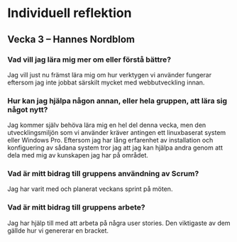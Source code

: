# Individuell reflektion
## Vecka 3 – Hannes Nordblom
### Vad vill jag lära mig mer om eller förstå bättre?
Jag vill just nu främst lära mig om hur verktygen vi använder fungerar eftersom jag inte jobbat särskilt mycket med webbutveckling innan.
### Hur kan jag hjälpa någon annan, eller hela gruppen, att lära sig något nytt?
Jag kommer själv behöva lära mig en hel del denna vecka, men den utvecklingsmiljön som vi använder kräver antingen ett linuxbaserat system eller Windows Pro. Eftersom jag har lång erfarenhet av installation och konfiguering av sådana system tror jag att jag kan hjälpa andra genom att dela med mig av kunskapen jag har på området. 
### Vad är mitt bidrag till gruppens användning av Scrum?
Jag har varit med och planerat veckans sprint på möten.
### Vad är mitt bidrag till gruppens arbete?
Jag har hjälp till med att arbeta på några user stories. Den viktigaste av dem gällde hur vi genererar en bracket.
